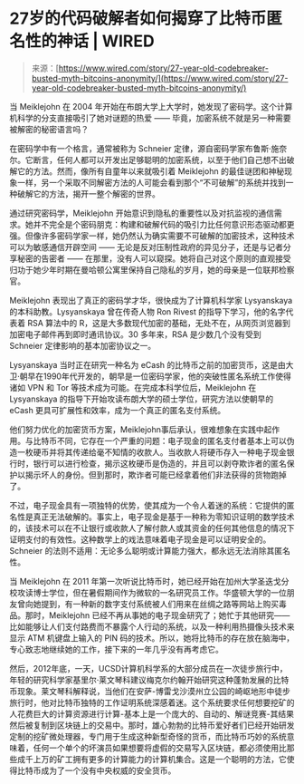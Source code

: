 <!--yml

category: 未分类

date: 2024-05-27 14:53:18

-->

# 27岁的代码破解者如何揭穿了比特币匿名性的神话 | WIRED

> 来源：[https://www.wired.com/story/27-year-old-codebreaker-busted-myth-bitcoins-anonymity/](https://www.wired.com/story/27-year-old-codebreaker-busted-myth-bitcoins-anonymity/)

当 Meiklejohn 在 2004 年开始在布朗大学上大学时，她发现了密码学。这个计算机科学的分支直接吸引了她对谜题的热爱 —— 毕竟，加密系统不就是另一种需要被解密的秘密语言吗？

在密码学中有一个格言，通常被称为 Schneier 定律，源自密码学家布鲁斯·施奈尔。它断言，任何人都可以开发出足够聪明的加密系统，以至于他们自己想不出破解它的方法。然而，像所有自童年以来就吸引着 Meiklejohn 的最佳谜团和神秘现象一样，另一个采取不同解密方法的人可能会看到那个“不可破解”的系统并找到一种破解它的方法，揭开一整个解密的世界。

通过研究密码学，Meiklejohn 开始意识到隐私的重要性以及对抗监视的通信需求。她并不完全是个密码朋克：构建和破解代码的吸引力比任何意识形态驱动都更强。但像许多密码学家一样，她仍然认为确实需要不可破解的加密技术，这种技术可以为敏感通信开辟空间 —— 无论是反对压制性政府的异见分子，还是与记者分享秘密的告密者 —— 在那里，没有人可以窥探。她将自己对这个原则的直观接受归功于她少年时期在曼哈顿公寓里保持自己隐私的岁月，她的母亲是一位联邦检察官。

Meiklejohn 表现出了真正的密码学才华，很快成为了计算机科学家 Lysyanskaya 的本科助教。Lysyanskaya 曾在传奇人物 Ron Rivest 的指导下学习，他的名字代表着 RSA 算法中的 R，这是大多数现代加密的基础，无处不在，从网页浏览器到加密电子邮件再到即时通讯协议。30 多年来，RSA 是少数几个没有受到 Schneier 定律影响的基本加密协议之一。

Lysyanskaya 当时正在研究一种名为 eCash 的比特币之前的加密货币，这是由大卫·朝早在1990年代开发的，朝早是一位密码学家，他的突破性匿名系统工作使得诸如 VPN 和 Tor 等技术成为可能。在完成本科学位后，Meiklejohn 在 Lysyanskaya 的指导下开始攻读布朗大学的硕士学位，研究方法以使朝早的 eCash 更具可扩展性和效率，成为一个真正的匿名支付系统。

他们努力优化的加密货币方案，Meiklejohn事后承认，很难想象在实践中起作用。与比特币不同，它存在一个严重的问题：电子现金的匿名支付者基本上可以伪造一枚硬币并将其传递给毫不知情的收款人。当收款人将硬币存入一种电子现金银行时，银行可以进行检查，揭示这枚硬币是伪造的，并且可以剥夺欺诈者的匿名保护以揭示坏人的身份。但到那时，欺诈者可能已经拿着他们非法获得的货物跑掉了。

不过，电子现金具有一项独特的优势，使其成为一个令人着迷的系统：它提供的匿名性是真正无法破解的。事实上，电子现金是基于一种称为零知识证明的数学技术的，该技术可以在不让银行或收款人了解付款人或其资金的任何其他信息的情况下证明支付的有效性。这种数学上的戏法意味着电子现金是可以证明安全的。Schneier 的法则不适用：无论多么聪明或计算能力强大，都永远无法消除其匿名性。

当 Meiklejohn 在 2011 年第一次听说比特币时，她已经开始在加州大学圣迭戈分校攻读博士学位，但在暑假期间作为微软的一名研究员工作。华盛顿大学的一位朋友曾向她提到，有一种新的数字支付系统被人们用来在丝绸之路等网站上购买毒品。那时，Meiklejohn 已经不再从事她的电子现金研究了；她忙于其他研究——比如能够让人们支付路费而不暴露个人行动的系统，以及一种利用热摄像头技术来显示 ATM 机键盘上输入的 PIN 码的技术。所以，她将比特币的存在放在脑海中，专心致志地继续她的工作，接下来的一年几乎没有再考虑它。

然后，2012年底，一天，UCSD计算机科学系的大部分成员在一次徒步旅行中，年轻的研究科学家基里尔·莱文琴科建议梅克尔约翰开始研究这种蓬勃发展的比特币现象。莱文琴科解释说，当他们在安萨-博雷戈沙漠州立公园的崎岖地形中徒步旅行时，他对比特币独特的工作证明系统深感着迷。这个系统要求任何想要挖矿的人花费巨大的计算资源进行计算-基本上是一个庞大的、自动的、解谜竞赛-其结果然后被复制到区块链上的交易中。那时，雄心勃勃的比特币爱好者们已经开始研发定制的挖矿微处理器，专门用于生成这种新型奇怪的货币，而比特币巧妙的系统意味着，任何一个单个的坏演员如果想要将虚假的交易写入区块链，都必须使用比那些成千上万的矿工拥有更多的计算能力的计算机集合。这是一个聪明的方法，它使得比特币成为了一个没有中央权威的安全货币。
